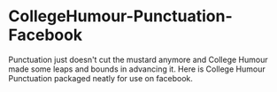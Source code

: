 CollegeHumour-Punctuation-Facebook
==================================

Punctuation just doesn't cut the mustard anymore and College Humour made some leaps and bounds in advancing it. Here is College Humour Punctuation packaged neatly for use on facebook. 
